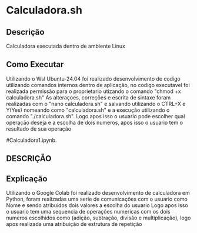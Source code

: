 # Calculadora.sh

## Descrição
Calculadora executada dentro de ambiente Linux

## Como Executar
Utilizando o Wsl Ubuntu-24.04 foi realizado desenvolvimento de codigo utilizando comandos internos 
dentro de aplicação, no codigo executavel foi realizada permissão para o proprietario utizando o comando "chmod +x calculadora.sh"
As alteraçoes, correções e escrita de sintaxe foram realizadas com o "nano calculadora.sh" e salvando utilizando o CTRL+X e Y(Yes) nomeando como "calculadora.sh"
e a execução utilizando o comando "./calculadora.sh".
Logo apos isso o usuario pode escolher qual operação deseja e a escolha de dois numeros, apos isso o usuario tem o resultado de sua operação


#Calculadora1.ipynb.

## DESCRIÇÃO

## Explicação
Utilizando o Google Colab foi realizado desenvolvimento de calculadora em Python, foram realizadas uma serie de comunicações com o usuario como Nome e sendo atribuidos dois valores a escolha do usuario
Logo apos isso o usuario tem uma sequencia de operações numericas com os dois numeros escolhidos como (adição, subtração, divisão e multiplicação), logo apos realizada uma atribuição de estrutura de repetição
